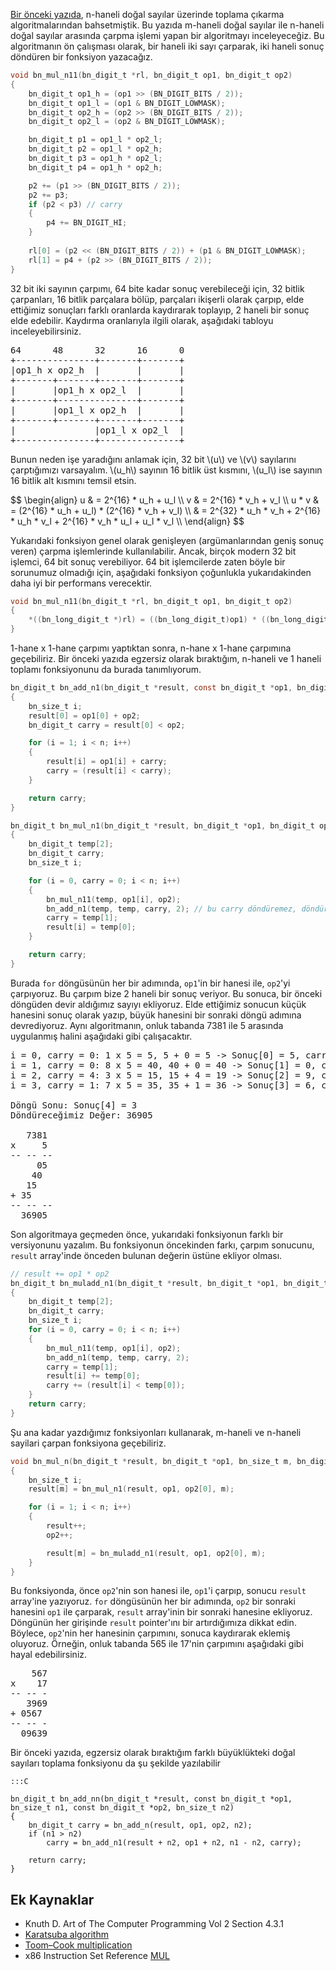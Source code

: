 <!--
.. date: 2020-02-26 22:44
.. description: 
.. slug: buyuk-sayi-islemleri-carpma
.. title: Büyük Sayı Algoritmaları - Çarpma
.. tags: mathjax
-->

[Bir önceki yazıda](buyuk-sayi-islemleri-toplama-cikarma.html), n-haneli doğal sayılar üzerinde toplama
çıkarma algoritmalarından bahsetmiştik. Bu yazıda m-haneli doğal sayılar ile n-haneli doğal sayılar arasında
çarpma işlemi yapan bir algoritmayı inceleyeceğiz. Bu algoritmanın ön çalışması olarak, bir haneli iki
sayı çarparak, iki haneli sonuç döndüren bir fonksiyon yazacağız. 

```C
void bn_mul_n11(bn_digit_t *rl, bn_digit_t op1, bn_digit_t op2)
{
	bn_digit_t op1_h = (op1 >> (BN_DIGIT_BITS / 2));
	bn_digit_t op1_l = (op1 & BN_DIGIT_LOWMASK);
	bn_digit_t op2_h = (op2 >> (BN_DIGIT_BITS / 2));
	bn_digit_t op2_l = (op2 & BN_DIGIT_LOWMASK);

	bn_digit_t p1 = op1_l * op2_l;
	bn_digit_t p2 = op1_l * op2_h;
	bn_digit_t p3 = op1_h * op2_l;
	bn_digit_t p4 = op1_h * op2_h;

	p2 += (p1 >> (BN_DIGIT_BITS / 2));
	p2 += p3;
	if (p2 < p3) // carry
	{
		p4 += BN_DIGIT_HI;
	}
	
	rl[0] = (p2 << (BN_DIGIT_BITS / 2)) + (p1 & BN_DIGIT_LOWMASK);
	rl[1] = p4 + (p2 >> (BN_DIGIT_BITS / 2));
}
```

32 bit iki sayının çarpımı, 64 bite kadar sonuç verebileceği için, 32 bitlik
çarpanları, 16 bitlik parçalara bölüp, parçaları ikişerli olarak çarpıp,
elde ettiğimiz sonuçları farklı oranlarda kaydırarak toplayıp, 2 haneli bir
sonuç elde edebilir. Kaydırma oranlarıyla ilgili olarak, aşağıdaki tabloyu
inceleyebilirsiniz.

<pre>
64      48      32      16      0
+---------------+-------+-------+
|op1_h x op2_h  |       |       |
+-------+-------+-------+-------+
|       |op1_h x op2_l  |       |
+-------+---------------+-------+
|       |op1_l x op2_h  |       |
+-------+-------+-------+-------+
|               |op1_l x op2_l  |
+---------------+---------------+
</pre>

Bunun neden işe yaradığını anlamak için, 32 bit \\(u\\) ve \\(v\\) sayılarını çarptığımızı
varsayalım. \\(u_h\\) sayının 16 bitlik üst kısmını, \\(u_l\\) ise sayının 16 bitlik alt kısmını
temsil etsin.

<div>
$$
\begin{align}
u & = 2^{16} * u_h + u_l \\
v & = 2^{16} * v_h + v_l \\
u * v & = (2^{16} * u_h + u_l) * (2^{16} * v_h + v_l) \\
 & = 2^{32} * u_h * v_h + 2^{16} * u_h * v_l + 2^{16} * v_h * u_l + u_l * v_l \\
\end{align}
$$
</div>

Yukarıdaki fonksiyon genel olarak genişleyen (argümanlarından geniş sonuç veren) çarpma
işlemlerinde kullanılabilir. Ancak, birçok modern 32 bit işlemci, 64 bit sonuç verebiliyor.
64 bit işlemcilerde zaten böyle bir sorunumuz olmadığı için, aşağıdaki fonksiyon çoğunlukla
yukarıdakinden daha iyi bir performans verecektir.

```C
void bn_mul_n11(bn_digit_t *rl, bn_digit_t op1, bn_digit_t op2)
{
	*((bn_long_digit_t *)rl) = ((bn_long_digit_t)op1) * ((bn_long_digit_t)op2);
}
```

1-hane x 1-hane çarpımı yaptıktan sonra, n-hane x 1-hane çarpımına geçebiliriz. Bir önceki yazıda egzersiz
olarak bıraktığım, n-haneli ve 1 haneli toplamı fonksiyonunu da burada tanımlıyorum.

```C
bn_digit_t bn_add_n1(bn_digit_t *result, const bn_digit_t *op1, bn_digit_t op2, bn_size_t n)
{
	bn_size_t i;
	result[0] = op1[0] + op2;
	bn_digit_t carry = result[0] < op2;

	for (i = 1; i < n; i++)
	{
		result[i] = op1[i] + carry;
		carry = (result[i] < carry);
	}

	return carry;
}

bn_digit_t bn_mul_n1(bn_digit_t *result, bn_digit_t *op1, bn_digit_t op2, bn_size_t n)
{
	bn_digit_t temp[2];
	bn_digit_t carry;
	bn_size_t i;

	for (i = 0, carry = 0; i < n; i++)
	{
		bn_mul_n11(temp, op1[i], op2);
		bn_add_n1(temp, temp, carry, 2); // bu carry döndüremez, döndürmemeli
		carry = temp[1];
		result[i] = temp[0];
	}

	return carry;
}
```

Burada `for` döngüsünün her bir adımında, `op1`'in bir hanesi ile, `op2`'yi
çarpıyoruz. Bu çarpım bize 2 haneli bir sonuç veriyor. Bu sonuca, bir önceki
döngüden devir aldığımız sayıyı ekliyoruz. Elde ettiğimiz sonucun küçük hanesini
sonuç olarak yazıp, büyük hanesini bir sonraki döngü adımına devrediyoruz. Aynı
algoritmanın, onluk tabanda 7381 ile 5 arasında uygulanmış halini aşağıdaki
gibi çalışacaktır.

<pre>
i = 0, carry = 0: 1 x 5 = 5, 5 + 0 = 5 -> Sonuç[0] = 5, carry = 0
i = 1, carry = 0: 8 x 5 = 40, 40 + 0 = 40 -> Sonuç[1] = 0, carry = 4
i = 2, carry = 4: 3 x 5 = 15, 15 + 4 = 19 -> Sonuç[2] = 9, carry = 1
i = 3, carry = 1: 7 x 5 = 35, 35 + 1 = 36 -> Sonuç[3] = 6, carry 3

Döngü Sonu: Sonuç[4] = 3
Döndüreceğimiz Değer: 36905

   7381
x     5
-- -- --
     05
    40
   15
+ 35
-- -- --
  36905
</pre>

Son algoritmaya geçmeden önce, yukarıdaki fonksiyonun farklı bir versiyonunu
yazalım. Bu fonksiyonun öncekinden farkı, çarpım sonucunu, `result` array'inde
önceden bulunan değerin üstüne ekliyor olması. 

```C
// result += op1 * op2
bn_digit_t bn_muladd_n1(bn_digit_t *result, bn_digit_t *op1, bn_digit_t op2, bn_size_t n)
{
	bn_digit_t temp[2];
	bn_digit_t carry;
	bn_size_t i;
	for (i = 0, carry = 0; i < n; i++)
	{
		bn_mul_n11(temp, op1[i], op2);
		bn_add_n1(temp, temp, carry, 2);
		carry = temp[1];
		result[i] += temp[0];
		carry += (result[i] < temp[0]);
	}
	return carry;
}
```

Şu ana kadar yazdığımız fonksiyonları kullanarak, m-haneli ve n-haneli sayilari
çarpan fonksiyona geçebiliriz.

```C
void bn_mul_n(bn_digit_t *result, bn_digit_t *op1, bn_size_t m, bn_digit_t *op2, bn_size_t n)
{
	bn_size_t i;
	result[m] = bn_mul_n1(result, op1, op2[0], m);

	for (i = 1; i < n; i++)
	{
		result++;
		op2++;

		result[m] = bn_muladd_n1(result, op1, op2[0], m);
	}
}
```

Bu fonksiyonda, önce `op2`'nin son hanesi ile, `op1`'i çarpıp, sonucu `result` array'ine yazıyoruz.
`for` döngüsünün her bir adımında, `op2` bir sonraki hanesini `op1` ile çarparak, `result`
array'inin bir sonraki hanesine ekliyoruz. Döngünün her girişinde `result` pointer'ını bir artırdığımıza
dikkat edin. Böylece, `op2`'nin her hanesinin çarpımını, sonuca kaydırarak eklemiş oluyoruz. Örneğin, onluk
tabanda 565 ile 17'nin çarpımını aşağıdaki gibi hayal edebilirsiniz.

<pre>
    567
x    17
-- -- -
   3969
+ 0567
-- -- -
  09639
</pre>

Bir önceki yazıda, egzersiz olarak bıraktığım farklı büyüklükteki doğal sayıları toplama fonksiyonu da şu şekilde yazılabilir

	:::C
	
	bn_digit_t bn_add_nn(bn_digit_t *result, const bn_digit_t *op1, bn_size_t n1, const bn_digit_t *op2, bn_size_t n2)
	{
		bn_digit_t carry = bn_add_n(result, op1, op2, n2);
		if (n1 > n2)
			carry = bn_add_n1(result + n2, op1 + n2, n1 - n2, carry);
		
		return carry;
	}

Ek Kaynaklar
------------

 - Knuth D. Art of The Computer Programming Vol 2 Section 4.3.1
 - [Karatsuba algorithm](https://en.wikipedia.org/wiki/Karatsuba_algorithm)
 - [Toom–Cook multiplication](https://en.wikipedia.org/wiki/Toom%E2%80%93Cook_multiplication)
 - x86 Instruction Set Reference [MUL](https://x86.puri.sm/html/file_module_x86_id_210.html)